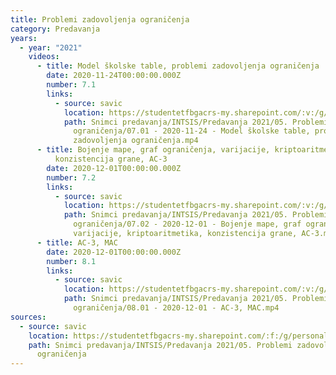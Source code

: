 ```yaml
---
title: Problemi zadovoljenja ograničenja
category: Predavanja
years:
  - year: "2021"
    videos:
      - title: Model školske table, problemi zadovoljenja ograničenja
        date: 2020-11-24T00:00:00.000Z
        number: 7.1
        links:
          - source: savic
            location: https://studentetfbgacrs-my.sharepoint.com/:v:/g/personal/sa190595d_student_etf_bg_ac_rs/EQxAjBAD5rJDtqSNrfZvEcIBFulifaA0wUah2KUBofDQOA
            path: Snimci predavanja/INTSIS/Predavanja 2021/05. Problemi zadovoljenja
              ograničenja/07.01 - 2020-11-24 - Model školske table, problemi
              zadovoljenja ograničenja.mp4
      - title: Bojenje mape, graf ograničenja, varijacije, kriptoaritmetika,
          konzistencija grane, AC-3
        date: 2020-12-01T00:00:00.000Z
        number: 7.2
        links:
          - source: savic
            location: https://studentetfbgacrs-my.sharepoint.com/:v:/g/personal/sa190595d_student_etf_bg_ac_rs/Ea3yMv1ecBFFrKkWof34iQsBGKs0C8GrXS6D54Ii2phwtA
            path: Snimci predavanja/INTSIS/Predavanja 2021/05. Problemi zadovoljenja
              ograničenja/07.02 - 2020-12-01 - Bojenje mape, graf ograničenja,
              varijacije, kriptoaritmetika, konzistencija grane, AC-3.mp4
      - title: AC-3, MAC
        date: 2020-12-01T00:00:00.000Z
        number: 8.1
        links:
          - source: savic
            location: https://studentetfbgacrs-my.sharepoint.com/:v:/g/personal/sa190595d_student_etf_bg_ac_rs/EWb8T0ut-RBOp9g_CxlE55cBlLBUGazG_TZAg549d7949A
            path: Snimci predavanja/INTSIS/Predavanja 2021/05. Problemi zadovoljenja
              ograničenja/08.01 - 2020-12-01 - AC-3, MAC.mp4
sources:
  - source: savic
    location: https://studentetfbgacrs-my.sharepoint.com/:f:/g/personal/sa190595d_student_etf_bg_ac_rs/EqIEmT_EvAVApq6phmqkuVwBlNi8O_93DH48UGnK-Kp2tA
    path: Snimci predavanja/INTSIS/Predavanja 2021/05. Problemi zadovoljenja
      ograničenja
---
```




